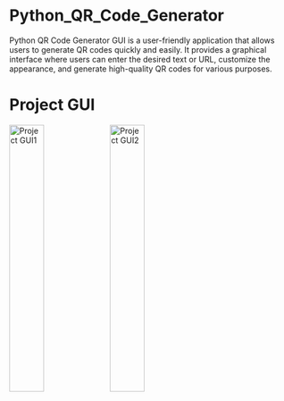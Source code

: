 # Python_QR_Code_Generator
Python QR Code Generator GUI is a user-friendly application that allows users to generate QR codes quickly and easily. It provides a graphical interface where users can enter the desired text or URL, customize the appearance, and generate high-quality QR codes for various purposes.

# Project GUI
<p float="left">
<img src = "https://github.com/akgaur12/QR_Code_Generator/assets/134853842/a348420f-a353-4bcf-9c8e-4f71218a6baf" alt="Project GUI1" width="35%">
<img src = "https://github.com/akgaur12/QR_Code_Generator/assets/134853842/2ba47bba-1f11-447a-bf58-e6f50fa10eb1" alt="Project GUI2" width="35%">
</p>




